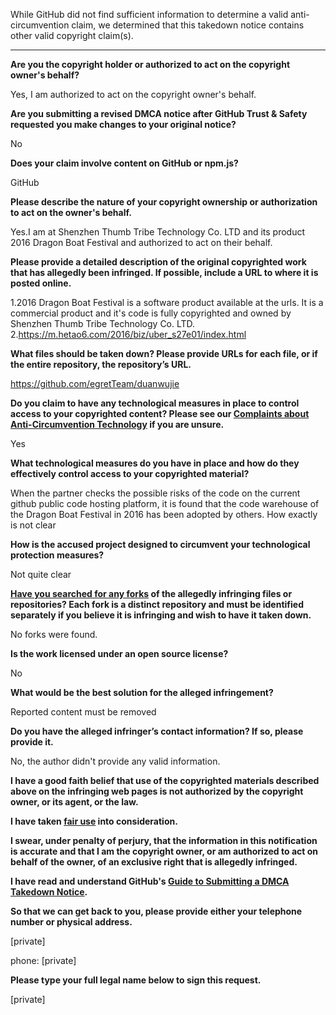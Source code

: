 While GitHub did not find sufficient information to determine a valid anti-circumvention claim, we determined that this takedown notice contains other valid copyright claim(s).

---

	
**Are you the copyright holder or authorized to act on the copyright owner's behalf?**

Yes, I am authorized to act on the copyright owner's behalf.

**Are you submitting a revised DMCA notice after GitHub Trust & Safety requested you make changes to your original notice?**

No

**Does your claim involve content on GitHub or npm.js?**

GitHub

**Please describe the nature of your copyright ownership or authorization to act on the owner's behalf.**

Yes.I am at Shenzhen Thumb Tribe Technology Co. LTD and its product 2016 Dragon Boat Festival and authorized to act on their behalf.

**Please provide a detailed description of the original copyrighted work that has allegedly been infringed. If possible, include a URL to where it is posted online.**

1.2016 Dragon Boat Festival is a software product available at the urls. It is a commercial product and it's code is fully copyrighted and owned by Shenzhen Thumb Tribe Technology Co. LTD.
2.https://m.hetao6.com/2016/biz/uber_s27e01/index.html

**What files should be taken down? Please provide URLs for each file, or if the entire repository, the repository’s URL.**

https://github.com/egretTeam/duanwujie

**Do you claim to have any technological measures in place to control access to your copyrighted content? Please see our <a href="https://docs.github.com/articles/guide-to-submitting-a-dmca-takedown-notice#complaints-about-anti-circumvention-technology">Complaints about Anti-Circumvention Technology</a> if you are unsure.**

Yes

**What technological measures do you have in place and how do they effectively control access to your copyrighted material?**

When the partner checks the possible risks of the code on the current github public code hosting platform, it is found that the code warehouse of the Dragon Boat Festival in 2016 has been adopted by others. How exactly is not clear

**How is the accused project designed to circumvent your technological protection measures?**

Not quite clear

**<a href="https://docs.github.com/articles/dmca-takedown-policy#b-what-about-forks-or-whats-a-fork">Have you searched for any forks</a> of the allegedly infringing files or repositories? Each fork is a distinct repository and must be identified separately if you believe it is infringing and wish to have it taken down.**

No forks were found.

**Is the work licensed under an open source license?**

No

**What would be the best solution for the alleged infringement?**

Reported content must be removed

**Do you have the alleged infringer’s contact information? If so, please provide it.**

No, the author didn't provide any valid information.

**I have a good faith belief that use of the copyrighted materials described above on the infringing web pages is not authorized by the copyright owner, or its agent, or the law.**

**I have taken <a href="https://www.lumendatabase.org/topics/22">fair use</a> into consideration.**

**I swear, under penalty of perjury, that the information in this notification is accurate and that I am the copyright owner, or am authorized to act on behalf of the owner, of an exclusive right that is allegedly infringed.**

**I have read and understand GitHub's <a href="https://docs.github.com/articles/guide-to-submitting-a-dmca-takedown-notice/">Guide to Submitting a DMCA Takedown Notice</a>.**

**So that we can get back to you, please provide either your telephone number or physical address.**

[private]

phone: [private]

**Please type your full legal name below to sign this request.**

[private]

